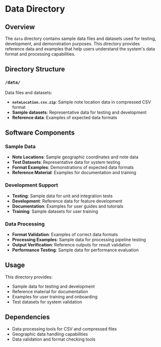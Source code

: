 # Data Directory

## Overview
The `data` directory contains sample data files and datasets used for testing,
development, and demonstration purposes. This directory provides reference data
and examples that help users understand the system's data format and processing
capabilities.

## Directory Structure

### `/data/`

Data files and datasets:

- **`noteLocation.csv.zip`**: Sample note location data in compressed CSV format
- **Sample datasets**: Representative data for testing and development
- **Reference data**: Examples of expected data formats

## Software Components

### Sample Data

- **Note Locations**: Sample geographic coordinates and note data
- **Test Datasets**: Representative data for system testing
- **Format Examples**: Demonstrations of expected data formats
- **Reference Material**: Examples for documentation and training

### Development Support

- **Testing**: Sample data for unit and integration tests
- **Development**: Reference data for feature development
- **Documentation**: Examples for user guides and tutorials
- **Training**: Sample datasets for user training

### Data Processing

- **Format Validation**: Examples of correct data formats
- **Processing Examples**: Sample data for processing pipeline testing
- **Output Verification**: Reference outputs for result validation
- **Performance Testing**: Sample data for performance evaluation

## Usage

This directory provides:

- Sample data for testing and development
- Reference material for documentation
- Examples for user training and onboarding
- Test datasets for system validation

## Dependencies

- Data processing tools for CSV and compressed files
- Geographic data handling capabilities
- Data validation and format checking tools

